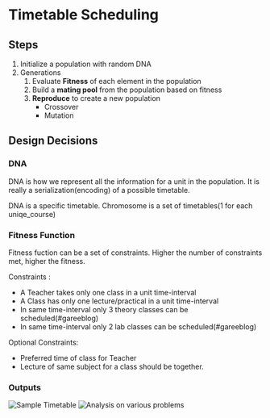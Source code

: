 # Timetable Scheduling

## Steps

1. Initialize a population with random DNA
1. Generations
    1. Evaluate **Fitness** of each element in the population
    1. Build a **mating pool** from the population based on fitness
    1. **Reproduce** to create a new population
        + Crossover
        + Mutation

## Design Decisions

### DNA

DNA is how we represent all the information for a unit in the
population. It is really a serialization(encoding) of a possible timetable.

DNA is a specific timetable.
Chromosome is a set of timetables(1 for each uniqe_course)


### Fitness Function

Fitness fuction can be a set of constraints. Higher the number of 
constraints met, higher the fitness.

Constraints : 

+ A Teacher takes only one class in a unit time-interval
+ A Class has only one lecture/practical in a unit time-interval
+ In same time-interval only 3 theory classes can be scheduled(#gareeblog)
+ In same time-interval only 2 lab classes can be scheduled(#gareeblog)

Optional Constraints:
+ Preferred time of class for Teacher
+ Lecture of same subject for a class should be together.

### Outputs

![Sample Timetable](https://samyakducs.github.io/class/s1/mcs102/timetable/img/sc-timetable.png)
![Analysis on various problems](https://samyakducs.github.io/class/s1/mcs102/timetable/img/sc-verbose.png)

